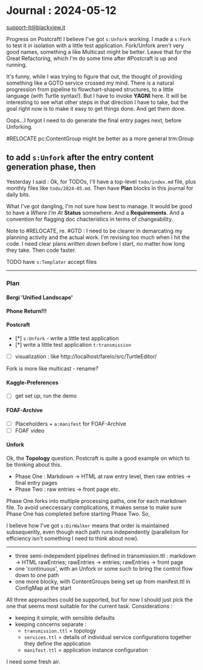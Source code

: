 # Journal : 2024-05-12

support-it@blackview.it

Progress on Postcraft! I believe I've got `s:Unfork` working. I made a `s:Fork` to test it in isolation with a little test application. Fork/Unfork aren't very good names, something a like Multicast might be better. Leave that for the Great Refactoring, which I'm do some time after #Postcraft is up and running.

It's funny, while I was trying to figure that out, the thought of providing something like a GOTO service crossed my mind. There is a natural progression from pipeline to flowchart-shaped structures, to a little language (with Turtle syntax!). But I have to invoke **YAGNI** here. It will be interesting to see what other steps in that direction I have to take, but the goal right now is to make it easy to get things done. And get them done.

Oops...I forgot I need to do generate the final entry pages next, before Unforking.

#RELOCATE pc:ContentGroup might be better as a more general trm:Group

## to add `s:Unfork` after the entry content generation phase, then

Yesterday I said : Ok, for TODOs, I'll have a top-level `todo/index.md` file, plus monthly files like `todo/2024-05.md`. Then have **Plan** blocks in this journal for daily bits.

What I've got dangling, I'm not sure how best to manage. It would be good to have a _Where I'm At_ **Status** somewhere. And a **Requirements**. And a convention for flagging doc chacteristics in terms of changeability.

Note to #RELOCATE, re. #GTD : I need to be clearer in demarcating my planning activity and the actual work. I'm revising too much when I hit the code. I need clear plans _written down_ before I start, no matter how long they take. Then code faster.

TODO have `s:Templater` accept files

---

### Plan

#### Bergi 'Unified Landscape'

**Phone Return!!!**

#### Postcraft

- [*] `s:Unfork` - write a little test application
- [*] write a little test application `t:transmission`

- [ ] visualization : like http://localhost/farelo/src/TurtleEditor/

Fork is more like multicast - rename?

#### Kaggle-Preferences

- [ ] get set up, run the demo

#### FOAF-Archive

- [ ] Placeholders + `a:manifest` for FOAF-Archive
- [ ] FOAF video

#### Unfork

Ok, the **Topology** question. Postcraft is quite a good example on which to be thinking about this.

- Phase One : Markdown -> HTML at raw entry level, then raw entries -> final entry pages
- Phase Two : raw entries -> front page etc.

Phase One forks into multiple processing paths, one for each markdown file. To avoid uneccessary complications, it makes sense to make sure Phase One has completed before starting Phase Two.
So,

I believe how I've got `s:DirWalker` means that order is maintained subsequently, even though each path runs independently (parallelism for efficiency isn't something I need to think about now).

---

- three semi-independent pipelines defined in transmission.ttl : markdown -> HTML rawEntries; rawEntries -> entries; rawEntries -> front page
- one 'continuous', with an Unfork or some such to bring the control flow down to one path
- one more blocky, with ContentGroups being set up from manifest.ttl in ConfigMap at the start

All three approaches could be supported, but for now I should just pick the one that seems most suitable for the current task. Considerations :

- keeping it simple, with sensible defaults
- keeping concerns separate :
  - `transmission.ttl` = topology
  - `services.ttl` = details of individual service configurations
    together they define the application
  - `manifest.ttl` = application instance configuration

I need some fresh air.
